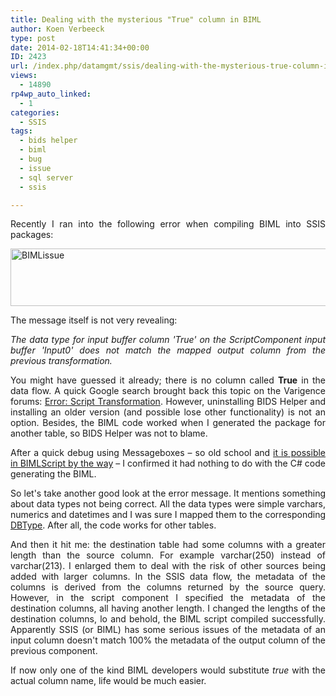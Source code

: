 ```yaml
---
title: Dealing with the mysterious "True" column in BIML
author: Koen Verbeeck
type: post
date: 2014-02-18T14:41:34+00:00
ID: 2423
url: /index.php/datamgmt/ssis/dealing-with-the-mysterious-true-column-in-biml/
views:
  - 14890
rp4wp_auto_linked:
  - 1
categories:
  - SSIS
tags:
  - bids helper
  - biml
  - bug
  - issue
  - sql server
  - ssis

---
```

<p style="text-align: justify">
  Recently I ran into the following error when compiling BIML into SSIS packages:
</p>

<p style="text-align: justify">
  <a href="/wp-content/uploads/2014/02/BIMLissue.png"><img class="alignnone size-full wp-image-2425" alt="BIMLissue" src="/wp-content/uploads/2014/02/BIMLissue.png" width="1200" height="92" srcset="/wp-content/uploads/2014/02/BIMLissue.png 1200w, /wp-content/uploads/2014/02/BIMLissue-300x23.png 300w, /wp-content/uploads/2014/02/BIMLissue-1024x78.png 1024w" sizes="(max-width: 1200px) 100vw, 1200px" /></a>
</p>

<p style="text-align: justify">
  The message itself is not very revealing:
</p>

<p style="text-align: justify">
  <i>The data type for input buffer column 'True' on the ScriptComponent input buffer 'Input0' does not match the mapped output column from the previous transformation.</i>
</p>

<p style="text-align: justify">
  You might have guessed it already; there is no column called <b>True</b> in the data flow. A quick Google search brought back this topic on the Varigence forums: <a href="http://www.varigence.com/Forums?threadID=289">Error: Script Transformation</a>. However, uninstalling BIDS Helper and installing an older version (and possible lose other functionality) is not an option. Besides, the BIML code worked when I generated the package for another table, so BIDS Helper was not to blame.
</p>

<p style="text-align: justify">
  After a quick debug using Messageboxes – so old school and <a href="http://www.bimlgeek.com/1/post/2013/08/using-windows-forms-messageboxshow-to-debug-bimlscript.html">it is possible in BIMLScript by the way</a> – I confirmed it had nothing to do with the C# code generating the BIML.
</p>

<p style="text-align: justify">
  So let's take another good look at the error message. It mentions something about data types not being correct. All the data types were simple varchars, numerics and datetimes and I was sure I mapped them to the corresponding <a href="http://msdn.microsoft.com/en-us/library/system.data.dbtype(v=vs.110).aspx">DBType</a>. After all, the code works for other tables.
</p>

<p style="text-align: justify">
  And then it hit me: the destination table had some columns with a greater length than the source column. For example varchar(250) instead of varchar(213). I enlarged them to deal with the risk of other sources being added with larger columns. In the SSIS data flow, the metadata of the columns is derived from the columns returned by the source query. However, in the script component I specified the metadata of the destination columns, all having another length. I changed the lengths of the destination columns, lo and behold, the BIML script compiled successfully. Apparently SSIS (or BIML) has some serious issues of the metadata of an input column doesn't match 100% the metadata of the output column of the previous component.
</p>

<p style="text-align: justify">
  If now only one of the kind BIML developers would substitute <i>true</i> with the actual column name, life would be much easier.
</p>